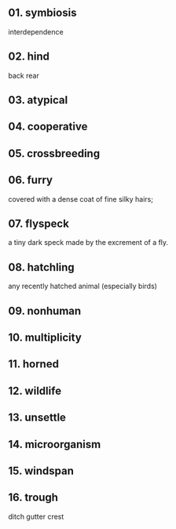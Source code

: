 ## 01. symbiosis
interdependence
	 
## 02. hind
back
rear
	
## 03. atypical

## 04. cooperative

## 05. crossbreeding

## 06. furry
covered with a dense coat of fine silky hairs; 

## 07. flyspeck
a tiny dark speck made by the excrement of a fly.
	
## 08. hatchling
any recently hatched animal (especially birds) 
	
## 09. nonhuman

## 10. multiplicity

## 11. horned

## 12. wildlife

## 13. unsettle

## 14. microorganism

## 15. windspan

## 16. trough
ditch
gutter
crest
